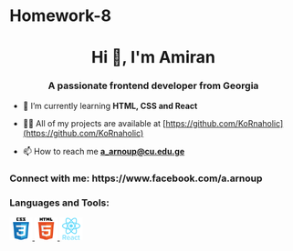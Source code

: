 # Homework-8

<h1 align="center">Hi 👋, I'm Amiran</h1>
<h3 align="center">A passionate frontend developer from Georgia</h3>

- 🌱 I’m currently learning **HTML, CSS and React**

- 👨‍💻 All of my projects are available at [https://github.com/KoRnaholic](https://github.com/KoRnaholic)

- 📫 How to reach me **a_arnoup@cu.edu.ge**

<h3 align="left">Connect with me: https://www.facebook.com/a.arnoup</h3>
<p align="left">
</p>

<h3 align="left">Languages and Tools:</h3>
<p align="left"> <a href="https://www.w3schools.com/css/" target="_blank" rel="noreferrer"> <img src="https://raw.githubusercontent.com/devicons/devicon/master/icons/css3/css3-original-wordmark.svg" alt="css3" width="40" height="40"/> </a> <a href="https://www.w3.org/html/" target="_blank" rel="noreferrer"> <img src="https://raw.githubusercontent.com/devicons/devicon/master/icons/html5/html5-original-wordmark.svg" alt="html5" width="40" height="40"/> </a> <a href="https://reactjs.org/" target="_blank" rel="noreferrer"> <img src="https://raw.githubusercontent.com/devicons/devicon/master/icons/react/react-original-wordmark.svg" alt="react" width="40" height="40"/> </a> </p>